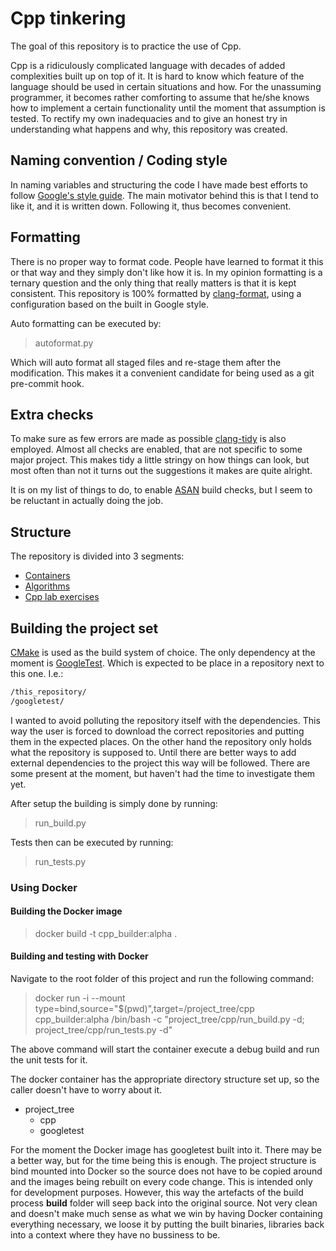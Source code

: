 # Cpp tinkering

The goal of this repository is to practice the use of Cpp.

Cpp is a ridiculously complicated language with decades of added
complexities built up on top of it. It is hard to know which feature of
the language should be used in certain situations and how. For the
unassuming programmer, it becomes rather comforting to assume that he/she
knows how to implement a certain functionality until the moment that
assumption is tested. To rectify my own inadequacies and to give an honest
try in understanding what happens and why, this repository was created.

## Naming convention / Coding style

In naming variables and structuring the code I have made best efforts to follow [Google's style guide](https://google.github.io/styleguide/cppguide.html). The main motivator behind this is that I tend to like it, and it is
written down. Following it, thus becomes convenient.

## Formatting

There is no proper way to format code. People have learned to format it
this or that way and they simply don't like how it is. In my opinion
formatting is a ternary question and the only thing that really matters is
that it is kept consistent.
This repository is 100% formatted by [clang-format](https://clang.llvm.org/docs/ClangFormat.html), using a configuration based on the built in
Google style.

Auto formatting can be executed by:
> autoformat.py

Which will auto format all staged files and re-stage them after the
modification. This makes it a convenient candidate for being used as a
git pre-commit hook.

## Extra checks

To make sure as few errors are made as possible [clang-tidy](https://clang.llvm.org/extra/clang-tidy/) is also employed. Almost all checks are
enabled, that are not specific to some major project. This makes tidy a
little stringy on how things can look, but most often than not it turns out
the suggestions it makes are quite alright.

It is on my list of things to do, to enable [ASAN](https://github.com/google/sanitizers/wiki/AddressSanitizer) build checks, but I seem
to be reluctant in actually doing the job.

## Structure

The repository is divided into 3 segments:

- [Containers](containers/Containers.md)
- [Algorithms](algorithms/Algorithms.md)
- [Cpp lab exercises](cpp_lab/Cpp_lab.md)

## Building the project set

[CMake](https://cmake.org/) is used as the build system of choice.
The only dependency at the moment is [GoogleTest](https://github.com/google/googletest). Which is expected to be place in a repository next to
this one.
I.e.:

``` bash
/this_repository/
/googletest/
```

I wanted to avoid polluting the repository itself with the dependencies.
This way the user is forced to download the correct repositories
and putting them in the expected places. On the other hand the repository
only holds what the repository is supposed to. Until there are better ways
to add external dependencies to the project this way will be followed.
There are some present at the moment, but haven't had the time to
investigate them yet.

After setup the building is simply done by running:
> run_build.py

Tests then can be executed by running:
> run_tests.py

### Using Docker

#### Building the Docker image

> docker build -t cpp_builder:alpha .

#### Building and testing with Docker

Navigate to the root folder of this project and run the following command:

> docker run -i --mount type=bind,source="$(pwd)",target=/project_tree/cpp cpp_builder:alpha /bin/bash -c "project_tree/cpp/run_build.py -d; project_tree/cpp/run_tests.py -d"

The above command will start the container execute a debug build and run the unit
tests for it.

The docker container has the appropriate directory structure set up, so the
caller doesn't have to worry about it.
- project_tree
   - cpp
   - googletest

For the moment the Docker image has googletest built into it. There may be a
better way, but for the time being this is enough.
The project structure is bind mounted into Docker so the source does not have to
be copied around and the images being rebuilt on every code change. This is
intended only for development purposes. However, this way the artefacts of the
build process **build** folder will seep back into the original source. Not very
clean and doesn't make much sense as what we win by having Docker containing
everything necessary, we loose it by putting the built binaries, libraries back
into a context where they have no bussiness to be.
